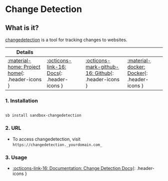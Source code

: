 # Change Detection

## What is it?

[changedetection](https://github.com/dgtlmoon/changedetection.io) is a tool for tracking changes to websites.

| Details     |             |             |             |
|-------------|-------------|-------------|-------------|
| [:material-home: Project home](https://changedetection.io){: .header-icons } | [:octicons-link-16: Docs](https://github.com/dgtlmoon/changedetection.io){: .header-icons } | [:octicons-mark-github-16: Github](https://github.com/dgtlmoon/changedetection.io){: .header-icons } | [:material-docker: Docker](https://hub.docker.com/r/linuxserver/changedetection.io){: .header-icons }|

### 1. Installation

``` shell

sb install sandbox-changedetection

```

### 2. URL

- To access changedetection, visit `https://changedetection._yourdomain.com_`

### 3. Usage

- [:octicons-link-16: Documentation: Change Detection Docs](https://changedetection.io/#features){: .header-icons }
